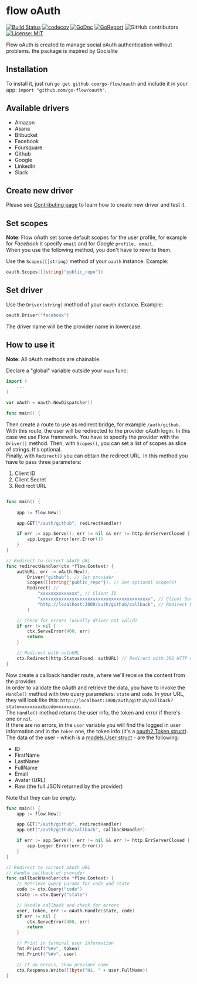 # flow oAuth
[![Build Status](https://api.travis-ci.com/go-flow/oauth.svg?branch=master)](https://travis-ci.com/go-flow/oauth)
[![codecov](https://codecov.io/gh/go-flow/oauth/branch/master/graph/badge.svg)](https://codecov.io/gh/go-flow/oauth)
[![GoDoc](https://godoc.org/github.com/go-flow/oauth?status.svg)](https://godoc.org/github.com/go-flow/oauth)
[![GoReport](https://goreportcard.com/badge/github.com/go-flow/oauth)](https://goreportcard.com/report/github.com/go-flow/oauth)
![GitHub contributors](https://img.shields.io/github/contributors/go-flow/oauth.svg)
[![License: MIT](https://img.shields.io/badge/License-MIT-blue.svg)](https://opensource.org/licenses/MIT)

Flow oAuth is created to manage social oAuth authentication without problems.
the package is inspired by Gocialite 

## Installation

To install it, just run `go get github.com/go-flow/oauth` and include it in your app: `import "github.com/go-flow/oauth"`.

## Available drivers

- Amazon
- Asana
- Bitbucket
- Facebook
- Foursquare
- Github
- Google
- LinkedIn
- Slack

## Create new driver

Please see [Contributing page](https://github.com/go-flow/oauth/blob/master/CONTRIBUTING.md) to learn how to create new driver and test it.

## Set scopes

**Note**: Flow oAuth set some default scopes for the user profile, for example for *Facebook* it specify `email` and for *Google* `profile, email`.  
When you use the following method, you don't have to rewrite them. 

Use the `Scopes([]string)` method of your `oauth` instance. Example:

```go
oauth.Scopes([]string{"public_repo"})
```

## Set driver

Use the `Driver(string)` method of your `oauth` instance. Example:

```go
oauth.Driver("facebook")
```

The driver name will be the provider name in lowercase.

## How to use it

**Note**: All oAuth methods are chainable.

Declare a "global" variable outside your `main` func:

```go
import (
	...
)

var oAuth = oauth.NewDispatcher()

func main() {
```

Then create a route to use as redirect bridge, for example `/auth/github`. With this route, the user will be redirected to the provider oAuth login. In this case we use Flow framework. You have to specify the provider with the `Driver()` method.
Then, with `Scopes()`, you can set a list of scopes as slice of strings. It's optional.  
Finally, with `Redirect()` you can obtain the redirect URL. In this method you have to pass three parameters:

1. Client ID
1. Client Secret
1. Redirect URL

```go

func main() {
	
    app := flow.New()

	app.GET("/auth/github", redirectHandler)

	if err := app.Serve(); err != nil && err != http.ErrServerClosed {
		app.Logger.Error(err.Error())
	}
}

// Redirect to correct oAuth URL
func redirectHandler(ctx *flow.Context) {
	authURL, err := oAuth.New().
		Driver("github"). // Set provider
		Scopes([]string{"public_repo"}). // Set optional scope(s)
		Redirect( // 
			"xxxxxxxxxxxxxx", // Client ID
			"xxxxxxxxxxxxxxxxxxxxxxxxxxxxxxxxxxxxxxxxxx", // Client Secret
			"http://localhost:3000/auth/github/callback", // Redirect URL
		)

	// Check for errors (usually driver not valid)
	if err != nil {
		ctx.ServeError(400, err)
		return
	}

	// Redirect with authURL
	ctx.Redirect(http.StatusFound, authURL) // Redirect with 302 HTTP code
}
```

Now create a callback handler route, where we'll receive the content from the provider.  
In order to validate the oAuth and retrieve the data, you have to invoke the `Handle()` method with two query parameters: `state` and `code`. In your URL, they will look like this: `http://localhost:3000/auth/github/callback?state=xxxxxxxx&code=xxxxxxxx`.  
The `Handle()` method returns the user info, the token and error if there's one or `nil`.  
If there are no errors, in the `user` variable you will find the logged in user information and in the `token` one, the token info (it's a [oauth2.Token struct](https://godoc.org/golang.org/x/oauth2#Token)). The data of the user - which is a [models.User struct](https://github.com/go-flow/oauth/blob/master/structs/user.go) - are the following:

- ID
- FirstName
- LastName
- FullName
- Email
- Avatar (URL)
- Raw (the full JSON returned by the provider)

Note that they can be empty.

```go
func main() {
	app := flow.New()

	app.GET("/auth/github", redirectHandler)
	app.GET("/auth/github/callback", callbackHandler)

	if err := app.Serve(); err != nil && err != http.ErrServerClosed {
		app.Logger.Error(err.Error())
	}
}

// Redirect to correct oAuth URL
// Handle callback of provider
func callbackHandler(ctx *flow.Context) {
	// Retrieve query params for code and state
	code := ctx.Query("code")
	state := ctx.Query("state")

	// Handle callback and check for errors
	user, token, err := oAuth.Handle(state, code)
	if err != nil {
		ctx.ServeError(400, err)
		return
	}

	// Print in terminal user information
	fmt.Printf("%#v", token)
	fmt.Printf("%#v", user)

	// If no errors, show provider name
	ctx.Response.Write([]byte("Hi, " + user.FullName))
}
```
